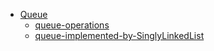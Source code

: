 
- [Queue](./queue.md)
  - [queue-operations](./implementation/queue.js)
  - [queue-implemented-by-SinglyLinkedList](./implementation/queueImpByLinkedList.js)
